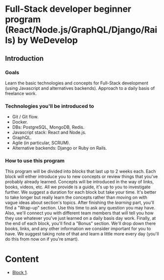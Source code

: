 # Full-Stack developer beginner program (React/Node.js/GraphQL/Django/Rails) by WeDevelop

## Introduction

### Goals
Learn the basic technologies and concepts for Full-Stack development (using Javascript and alternatives backends).
Approach to a daily basis of freelance work.

### Technologies you'll be introduced to

- Git / Git flow.
- Docker.
- DBs: PostgreSQL, MongoDB, Redis.
- Javascript stack: React and Node.js.
- GraphQL.
- Agile (in particular, SCRUM).
- Alternative backends: Django or Ruby on Rails.

### How to use this program
This program will be divided into _blocks_ that last up to 2 weeks each. Each block will either introduce you to new concepts
or review things that you've probably already learned. Concepts will be introduced in the way of links, books, videos, etc.
All we provide is a guide, it's up to you to investigate further. We suggest a duration for each block but take your time.
It's better to take longer but really learn the concepts rather than moving on with vague ideas about section's topics.
After finishing the _learning_ part, you'll find a "Wrap-up" section. Use this time to ask any question you may have. Also,
we'll connect you with different team members that will tell you how they use whatever you've just learned on a daily basis
day work. Finally, at the end of each block, you'll find a "Bonus" section. We'll drop down there books, links, and any other
information we consider important for you to have. We suggest taking note of that and learn a little more every day (you'll
do this from now on if you're smart).

# Content
- [Block 1](contents/block-1.md).
